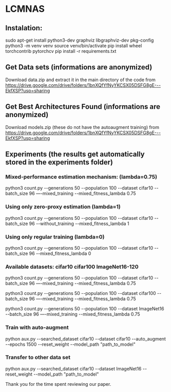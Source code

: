 # LCMNAS

## Instalation:
sudo apt-get install python3-dev graphviz libgraphviz-dev pkg-config
python3 -m venv venv
source venv/bin/activate
pip install wheel torchcontrib pytorchcv
pip install -r requirements.txt


## Get Data sets (informations are anonymized)
Download data.zip and extract it in the main directory of the code from https://drive.google.com/drive/folders/1bnXQfYfNyYKCSX05DSFG8gE---EkfXSP?usp=sharing

## Get Best Architectures Found (informations are anonymized)
Download models.zip (these do not have the autoaugment training) from https://drive.google.com/drive/folders/1bnXQfYfNyYKCSX05DSFG8gE---EkfXSP?usp=sharing


## Experiments (the results get automatically stored in the experiments folder)
### Mixed-performance estimation mechanism: (lambda=0.75)
python3 count.py --generations 50 --population 100 --dataset cifar10 --batch_size 96 —-mixed_training --mixed_fitness_lambda 0.75

### Using only zero-proxy estimation (lambda=1)
python3 count.py --generations 50 --population 100 --dataset cifar10 --batch_size 96 --without_training --mixed_fitness_lambda 1

### Using only regular training (lambda=0)
python3 count.py --generations 50 --population 100 --dataset cifar10 --batch_size 96 --mixed_fitness_lambda 0 

### Available datasets: cifar10 cifar100 ImageNet16-120
python3 count.py --generations 50 --population 100 --dataset cifar10 --batch_size 96 —-mixed_training --mixed_fitness_lambda 0.75

python3 count.py --generations 50 --population 100 --dataset cifar100 --batch_size 96 —-mixed_training --mixed_fitness_lambda 0.75

python3 count.py --generations 50 --population 100 --dataset ImageNet16 --batch_size 96 —-mixed_training --mixed_fitness_lambda 0.75 


### Train with auto-augment
python aux.py --searched_dataset cifar10 --dataset cifar10 --auto_augment --epochs 1500 --reset_weight --model_path "path_to_model"


### Transfer to other data set
python aux.py --searched_dataset cifar10 --dataset ImageNet16 --reset_weight --model_path "path_to_model"



Thank you for the time spent reviewing our paper.

